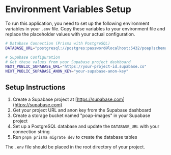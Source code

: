 # Environment Variables Setup

To run this application, you need to set up the following environment variables in your `.env` file. Copy these variables to your environment file and replace the placeholder values with your actual configuration.

```bash
# Database Connection (Prisma with PostgreSQL)
DATABASE_URL="postgresql://postgres:password@localhost:5432/poap?schema=public"

# Supabase Configuration
# Get these values from your Supabase project dashboard
NEXT_PUBLIC_SUPABASE_URL="https://your-project-id.supabase.co"
NEXT_PUBLIC_SUPABASE_ANON_KEY="your-supabase-anon-key"
```

## Setup Instructions

1. Create a Supabase project at [https://supabase.com](https://supabase.com)
2. Get your project URL and anon key from the Supabase dashboard
3. Create a storage bucket named "poap-images" in your Supabase project
4. Set up a PostgreSQL database and update the `DATABASE_URL` with your connection string
5. Run `pnpm prisma migrate dev` to create the database tables

The `.env` file should be placed in the root directory of your project. 